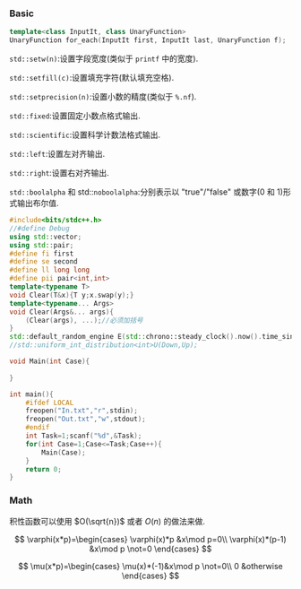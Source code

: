 ### Basic

```cpp
template<class InputIt, class UnaryFunction>
UnaryFunction for_each(InputIt first, InputIt last, UnaryFunction f);
```

`std::setw(n)`:设置字段宽度(类似于 `printf` 中的宽度).

`std::setfill(c)`:设置填充字符(默认填充空格).

`std::setprecision(n)`:设置小数的精度(类似于 `%.nf`).

`std::fixed`:设置固定小数点格式输出.

`std::scientific`:设置科学计数法格式输出.

`std::left`:设置左对齐输出.

`std::right`:设置右对齐输出.

`std::boolalpha` 和 std::`noboolalpha`:分别表示以 "true"/"false" 或数字(0 和 1)形式输出布尔值.

```cpp
#include<bits/stdc++.h>
//#define Debug
using std::vector;
using std::pair;
#define fi first
#define se second
#define ll long long
#define pii pair<int,int>
template<typename T>
void Clear(T&x){T y;x.swap(y);}
template<typename... Args>
void Clear(Args&... args){
    (Clear(args), ...);//必须加括号
}
std::default_random_engine E(std::chrono::steady_clock().now().time_since_epoch().count());
//std::uniform_int_distribution<int>U(Down,Up);

void Main(int Case){
	
}

int main(){
	#ifdef LOCAL
	freopen("In.txt","r",stdin);
	freopen("Out.txt","w",stdout);
	#endif
	int Task=1;scanf("%d",&Task);
	for(int Case=1;Case<=Task;Case++){
		Main(Case);
	}
	return 0;
}
```

### Math

积性函数可以使用 $O(\sqrt{n})$ 或者 $O(n)$ 的做法来做.

$$
\varphi(x*p)=\begin{cases}
\varphi(x)*p &x\mod p=0\\
\varphi(x)*(p-1) &x\mod p \not=0 
\end{cases} 
$$

$$
\mu(x*p)=\begin{cases}
\mu(x)*(-1)&x\mod p \not=0\\
0 &otherwise
\end{cases}
$$